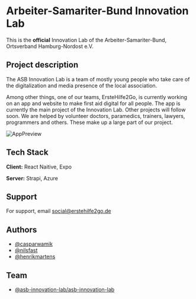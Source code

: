 # Arbeiter-Samariter-Bund Innovation Lab

This is the **official** Innovation Lab of the Arbeiter-Samariter-Bund, Ortsverband Hamburg-Nordost e.V. 

## Project description

The ASB Innovation Lab is a team of mostly young people who take care of the digitalization and media presence of the local association. 

Among other things, one of our teams, ErsteHilfe2Go, is currently working on an app and website to make first aid digital for all people. 
The app is currently the main project of the Innovation Lab. 
Other projects will follow soon. 
We are helped by volunteer doctors, paramedics, trainers, lawyers, programmers and others. 
These make up a large part of our project.

![AppPreview](https://de.share-your-photo.com/img/a12c2cfe5e.png)

## Tech Stack

**Client:** React Naitive, Expo

**Server:** Strapi, Azure


## Support

For support, email social@erstehilfe2go.de


## Authors

- [@casparwamik](https://github.com/casparwamik)
- [@nilsfast](https://github.com/nilsfast)
- [@henrikmartens](https://github.com/henrikmartens)

## Team

- [@asb-innovation-lab/asb-innovation-lab](https://github.com/orgs/asb-innovation-lab/teams/asb-innovation-lab)
